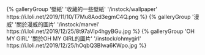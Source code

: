 <div class="gallery-group-main">
{% galleryGroup '壁紙' '收藏的一些壁紙' '/instock/wallpaper' https://i.loli.net/2019/11/10/T7Mu8Aod3egmC4Q.png %}
{% galleryGroup '漫威' '關於漫威的圖片' '/instock/marvel' https://i.loli.net/2019/12/25/8t97aVlp4hgyBGu.jpg %}
{% galleryGroup 'OH MY GIRL' '關於OH MY GIRL的圖片' '/instock/ohmygirl' https://i.loli.net/2019/12/25/hOqbQ3BIwa6KWpo.jpg %}
</div>